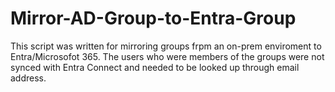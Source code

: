 # Mirror-AD-Group-to-Entra-Group

This script was written for mirroring groups frpm an on-prem enviroment to Entra/Microsofot 365. The users who were members of the groups were not synced with Entra Connect and needed to be looked up through email address.
